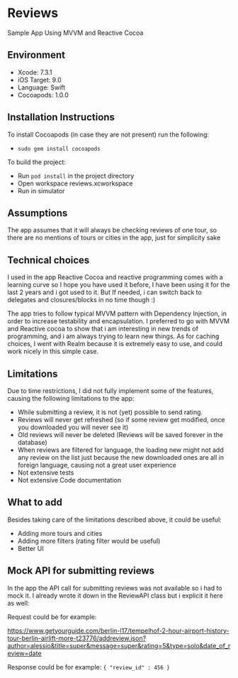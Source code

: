 # Reviews
Sample App Using MVVM and Reactive Cocoa

## Environment 

- Xcode: 7.3.1
- iOS Target: 9.0
- Language: Swift
- Cocoapods: 1.0.0

## Installation Instructions

To install Cocoapods (in case they are not present) run the following:

- `sudo gem install cocoapods`

To build the project:

- Run `pod install` in the project directory
- Open workspace reviews.xcworkspace
- Run in simulator

## Assumptions

The app assumes that it will always be checking reviews of one tour, so there are no mentions of tours or cities in the app, just for simplicity sake

## Technical choices

I used in the app Reactive Cocoa and reactive programming comes with a learning curve so I hope you have used it before, I have been using it for the last 2 years and i got used to it. But If needed, i can switch back to delegates and closures/blocks in no time though :)

The app tries to follow typical MVVM pattern with Dependency Injection, in order to increase testability and encapsulation. 
I preferred to go with MVVM and Reactive cocoa to show that i am interesting in new trends of programming, and i am always trying to learn new things.
As for caching choices, I went with Realm because it is extremely easy to use, and could work nicely in this simple case.

## Limitations

Due to time restrictions, I did not fully implement some of the features, causing the following limitations to the app:

- While submitting a review, it is not (yet) possible to send rating. 
- Reviews will never get refreshed (so if some review get modified, once you downloaded you will never see it)
- Old reviews will never be deleted (Reviews will be saved forever in the database)
- When reviews are filtered for language, the loading new might not add any review on the list just because the new downloaded ones are all in foreign language, causing not a great user experience
- Not extensive tests 
- Not extensive Code documentation

## What to add

Besides taking care of the limitations described above, it could be useful:

- Adding more tours and cities
- Adding more filters (rating filter would be useful)
- Better UI

## Mock API for submitting reviews

In the app the API call for submitting reviews was not available so i had to mock it. I already wrote it down in the ReviewAPI class but i explicit it here as well:

Request could be for example:

https://www.getyourguide.com/berlin-l17/tempelhof-2-hour-airport-history-tour-berlin-airlift-more-t23776/addreview.json?author=alessio&title=super&message=super&rating=5&type=solo&date_of_review=date

Response could be for example:
 `{
  "review_id" : 456
}`
